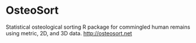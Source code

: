 # OsteoSort
Statistical osteological sorting R package for commingled human remains using metric, 2D, and 3D data. http://osteosort.net
